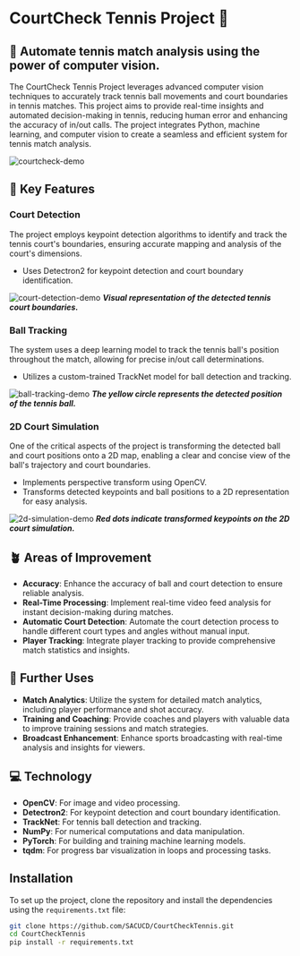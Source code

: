 # CourtCheck Tennis Project 🎾

## 🏁 Automate tennis match analysis using the power of computer vision.

The CourtCheck Tennis Project leverages advanced computer vision techniques to accurately track tennis ball movements and court boundaries in tennis matches. This project aims to provide real-time insights and automated decision-making in tennis, reducing human error and enhancing the accuracy of in/out calls. The project integrates Python, machine learning, and computer vision to create a seamless and efficient system for tennis match analysis.

![courtcheck-demo](https://github.com/SACUCD/CourtCheckTennis/assets/your-demo-image-url)

## 🔑 Key Features

### Court Detection

The project employs keypoint detection algorithms to identify and track the tennis court's boundaries, ensuring accurate mapping and analysis of the court's dimensions.

- Uses Detectron2 for keypoint detection and court boundary identification.

![court-detection-demo](https://github.com/SACUCD/CourtCheckTennis/assets/your-court-detection-image-url)
**_Visual representation of the detected tennis court boundaries._**

### Ball Tracking

The system uses a deep learning model to track the tennis ball's position throughout the match, allowing for precise in/out call determinations.

- Utilizes a custom-trained TrackNet model for ball detection and tracking.

![ball-tracking-demo](https://github.com/SACUCD/CourtCheckTennis/assets/your-ball-tracking-image-url)
**_The yellow circle represents the detected position of the tennis ball._**

### 2D Court Simulation

One of the critical aspects of the project is transforming the detected ball and court positions onto a 2D map, enabling a clear and concise view of the ball's trajectory and court boundaries.

- Implements perspective transform using OpenCV.
- Transforms detected keypoints and ball positions to a 2D representation for easy analysis.

![2d-simulation-demo](https://github.com/SACUCD/CourtCheckTennis/assets/your-2d-simulation-image-url)
**_Red dots indicate transformed keypoints on the 2D court simulation._**

## 🪴 Areas of Improvement

- **Accuracy**: Enhance the accuracy of ball and court detection to ensure reliable analysis.
- **Real-Time Processing**: Implement real-time video feed analysis for instant decision-making during matches.
- **Automatic Court Detection**: Automate the court detection process to handle different court types and angles without manual input.
- **Player Tracking**: Integrate player tracking to provide comprehensive match statistics and insights.

## 🚀 Further Uses

- **Match Analytics**: Utilize the system for detailed match analytics, including player performance and shot accuracy.
- **Training and Coaching**: Provide coaches and players with valuable data to improve training sessions and match strategies.
- **Broadcast Enhancement**: Enhance sports broadcasting with real-time analysis and insights for viewers.

## 💻 Technology

- **OpenCV**: For image and video processing.
- **Detectron2**: For keypoint detection and court boundary identification.
- **TrackNet**: For tennis ball detection and tracking.
- **NumPy**: For numerical computations and data manipulation.
- **PyTorch**: For building and training machine learning models.
- **tqdm**: For progress bar visualization in loops and processing tasks.

## Installation

To set up the project, clone the repository and install the dependencies using the `requirements.txt` file:

```bash
git clone https://github.com/SACUCD/CourtCheckTennis.git
cd CourtCheckTennis
pip install -r requirements.txt
```
